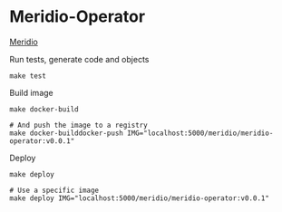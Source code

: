 # Meridio-Operator

[Meridio](https://github.com/Nordix/Meridio)

Run tests, generate code and objects
```
make test
```

Build image
```
make docker-build

# And push the image to a registry
make docker-builddocker-push IMG="localhost:5000/meridio/meridio-operator:v0.0.1"
```

Deploy
```
make deploy

# Use a specific image
make deploy IMG="localhost:5000/meridio/meridio-operator:v0.0.1"
```